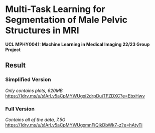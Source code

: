 # Multi-Task Learning for Segmentation of Male Pelvic Structures in MRI

**UCL MPHY0041: Machine Learning in Medical Imaging 22/23 Group Project**

## Result

### Simplified Version
*Only contains plots, 620MB*
https://1drv.ms/u/s!ArLv5aCpMYWUgxi2drpDuiTFZDXC?e=EbxHwv

### Full Version
*Contains all of the data, 7.5G*
https://1drv.ms/u/s!ArLv5aCpMYWUgxmnFiQlkDbWk7-z?e=hAtyTi